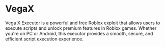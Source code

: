 # VegaX
Vega X Executor is a powerful and free Roblox exploit that allows users to execute scripts and unlock premium features in Roblox games. Whether you're on PC or Android, this executor provides a smooth, secure, and efficient script execution experience.
